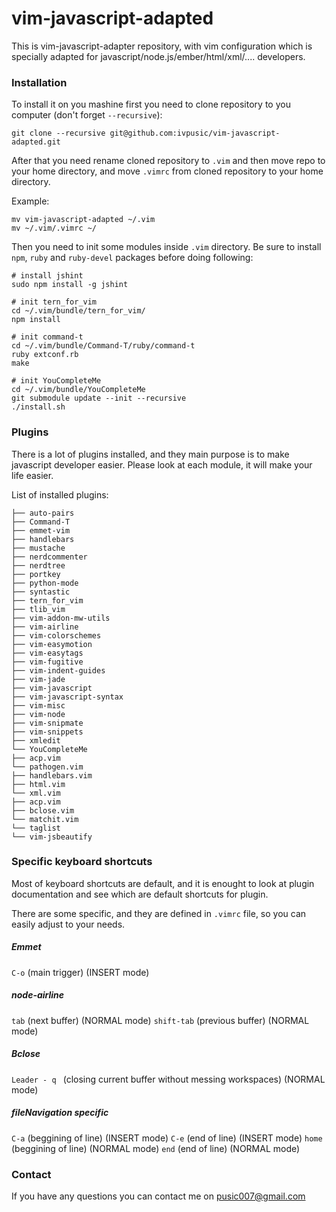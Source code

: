 vim-javascript-adapted
=========

This is vim-javascript-adapter repository, with vim configuration which is specially adapted for javascript/node.js/ember/html/xml/.... developers.

### Installation

To install it on you mashine first you need to clone repository to you computer (don't forget ``--recursive``):
```
git clone --recursive git@github.com:ivpusic/vim-javascript-adapted.git
```

After that you need rename cloned repository to ``.vim`` and then move repo to your home directory, and move ``.vimrc`` from cloned repository to your home directory.

Example:
```
mv vim-javascript-adapted ~/.vim
mv ~/.vim/.vimrc ~/
```

Then you need to init some modules inside ``.vim`` directory. Be sure to install ``npm``, ``ruby`` and ``ruby-devel`` packages before doing following:

```
# install jshint
sudo npm install -g jshint

# init tern_for_vim
cd ~/.vim/bundle/tern_for_vim/
npm install

# init command-t
cd ~/.vim/bundle/Command-T/ruby/command-t
ruby extconf.rb
make

# init YouCompleteMe
cd ~/.vim/bundle/YouCompleteMe
git submodule update --init --recursive
./install.sh
```

### Plugins

There is a lot of plugins installed, and they main purpose is to make javascript developer easier.
Please look at each module, it will make your life easier.

List of installed plugins:
```
├── auto-pairs
├── Command-T
├── emmet-vim
├── handlebars
├── mustache
├── nerdcommenter
├── nerdtree
├── portkey
├── python-mode
├── syntastic
├── tern_for_vim
├── tlib_vim
├── vim-addon-mw-utils
├── vim-airline
├── vim-colorschemes
├── vim-easymotion
├── vim-easytags
├── vim-fugitive
├── vim-indent-guides
├── vim-jade
├── vim-javascript
├── vim-javascript-syntax
├── vim-misc
├── vim-node
├── vim-snipmate
├── vim-snippets
├── xmledit
└── YouCompleteMe
├── acp.vim
└── pathogen.vim
├── handlebars.vim
├── html.vim
└── xml.vim
├── acp.vim
├── bclose.vim
└── matchit.vim
└── taglist
└── vim-jsbeautify

```

### Specific keyboard shortcuts

Most of keyboard shortcuts are default, and it is enought to look at plugin documentation and see which are default shortcuts for plugin.

There are some specific, and they are defined in ``.vimrc`` file, so you can easily adjust to your needs.

##### Emmet
``C-o`` (main trigger) (INSERT mode)

##### node-airline
``tab`` (next buffer) (NORMAL mode)
``shift-tab`` (previous buffer) (NORMAL mode)

##### Bclose
``Leader - q `` (closing current buffer without messing workspaces) (NORMAL mode)

##### fileNavigation specific
``C-a`` (beggining of line) (INSERT mode)
``C-e`` (end of line) (INSERT mode)
``home`` (beggining of line) (NORMAL mode)
``end`` (end of line) (NORMAL mode)

### Contact

If you have any questions you can contact me on pusic007@gmail.com

